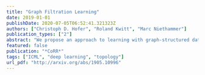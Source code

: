 ```yaml
---
title: "Graph Filtration Learning"
date: 2019-01-01
publishDate: 2020-07-05T06:52:41.321323Z
authors: ["Christoph D. Hofer", "Roland Kwitt", "Marc Niethammer"]
publication_types: ["2"]
abstract: "We propose an approach to learning with graph-structured data in the problem domain of graph classification. In particular, we present a novel type of readout operation to aggregate node features into a graph-level representation. To this end, we leverage persistent homology computed via a real-valued, learnable, filter function. We establish the theoretical foundation for differentiating through the persistent homology computation. Empirically, we show that this type of readout operation compares favorably to previous techniques, especially when the graph connectivity structure is informative for the learning problem."
featured: false
publication: "*CoRR*"
tags: ["ICML", "deep learning", "topology"]
url_pdf: "http://arxiv.org/abs/1905.10996"
---
```


